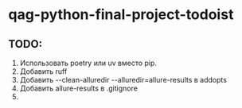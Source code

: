 # qag-python-final-project-todoist

## TODO: 
1. Использовать poetry или uv вместо pip. 
2. Добавить ruff 
3. Добавить --clean-alluredir --alluredir=allure-results в addopts 
4. Добавить allure-results в .gitignore 
5. 